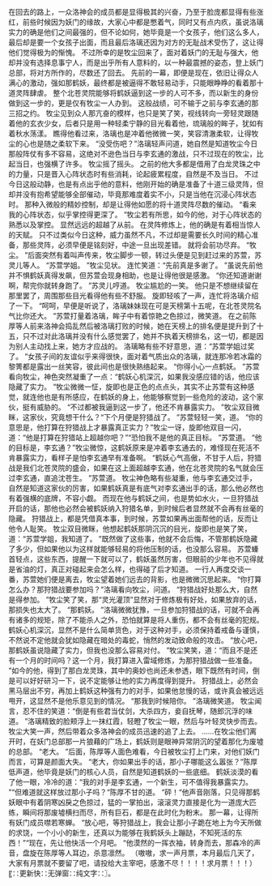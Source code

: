 在回去的路上，一众洛神会的成员都是显得极其的兴奋，乃至于脸庞都显得有些涨红，前些时候因为妖门的缘故，大家心中都是憋着气，同时又有点内疚，虽说洛璃实力的确是他们之间最强的，但不论如何，她毕竟是一个女孩子，他们这么多人，最后却是要一个女孩子出面，而且最后洛璃还因为对方的无耻战术受伤了，这让得他们觉得极为的惭愧。
不过所幸的是牧尘回来了，面对着妖门的无耻与强大，他却并没有选择息事宁人，而是出乎所有人意料的，以一种最震撼的姿态，登上妖门总部，将对方所作的，尽数还了回去。
先前的一幕，即便是现在，依旧让得众人满心的激动，强如那鹤妖，最终都是被逼得不敢轻易动手，只能眼睁睁的看着那十道灵阵肆虐。
整个北苍灵院能够将鹤妖逼到这一步的人可不多，而以新生的身份做到这一步的，更是仅有牧尘一人办到。
这般战绩，可不输于之前与李玄通的那三招之约。
牧尘见到众人那亢奋的模样，也只是笑了笑，视线转向一旁轻灵跟随着他的玄衣少女，后者只是用一种轻柔宁静的目光看着他，琉璃般的眸子，犹如有着秋水荡漾。
瞧得他看过来，洛璃也是冲着他微微一笑，笑容清澈柔软，让得牧尘的心也是随之柔软下来。
“没受伤吧？”洛璃轻声问道，她自然是知道牧尘今日那般阵仗有多不容易，这绝对不逊色当日与李玄通的激战，只不过现在的牧尘，比起当日，也强横了许多。
牧尘摇了摇头。
之前的他大多都是借用了白龙灵珠之中的力量，只是晋入心阵状态时有些消耗，论起疲累程度，自然是不及当日。
不过今日这般动静，也是有点出乎他的意料，他刚开始的确是准备了十道三级灵阵，但却并没有抱希望能够全部催动，毕竟那难度着实不小，只是当他在沉浸心阵状态时。
那种入微般的精妙控制，却是让得他如愿的将十道灵阵尽数的催动。
“看来我的心阵状态，似乎掌控得更深了。
”牧尘若有所思，如今的他，对于心阵状态的熟悉以及掌控。
显然远远的超越了从前。
在灵阵修炼上，他的确是有着相当惊人的天赋。
只不过类似今日这种，威力虽然不凡，不过却是需要长久时间的精心准备，那些灵阵，必须早便是铭刻好，中途一旦出现差错。
就将会前功尽弃。
“牧尘。
”后面突然有着叫声传来，牧尘脚步一顿，转过头便是见到赶过来的苏萱，苏灵儿等人。
“苏萱学姐。
”牧尘见状。
连忙笑道：“先前真是多谢了。
”虽说先前他并不惧鹤妖真得发飙，但苏萱会现身相助，也是让得他很是感激。
“你还知道谢谢啊，帮完你就转身跑了。
”苏灵儿哼道。
牧尘尴尬的一笑。
他只是不想继续留在那里罢了，周围那些目光看得他有些不舒服。
旋即轻咳了一声，连忙将洛璃介绍了一下。
“呵呵，早便是听说了，洛璃妹妹现在可是天榜第十五呢，在北苍灵院名气比你还大。
”苏萱打量着洛璃，眸子中有着惊艳之色掠过，微笑道。
在之前陈厚等人前来洛神会捣乱然后被洛璃打败的时候，她在天榜上的排名便是提升到了十五，只不过对此洛璃并没有什么感觉罢了，她并不执着天榜排名，这一切，都是因为别人主动找上来，她方才应战的。
洛璃略有些不好意思，道：“苏萱学姐过奖了。
”女孩子间的友谊似乎来得很快，面对着气质出众的洛璃，就连那冷若冰霜的黎箐都是露出一丝笑容，彼此间也是很快熟络起来。
“你得小心一点鹤妖。
”苏萱看向牧尘，神色突然凝重了一点：“鹤妖心机深沉，如果我没感应错的话，他应该隐藏了实力。
”牧尘微微一怔，旋即也是正色的点点头，其实不止苏萱有这种感觉，就连他也是有所感应，在鹤妖的身上，他能够察觉到一些危险的波动，这个家伙，挺有威胁的。
“不过都被我逼到这一步了，他还不肯暴露实力。
”牧尘双目微眯，这家伙，究竟想干什么？“下个月便是狩猎战了。
”苏萱轻轻一笑，道。
“你的意思是，他打算在狩猎战上才暴露真正实力？”牧尘一讶，旋即他双目一闪，道：“他是打算在狩猎站上超越你吧？”“恐怕我不是他的真正目标。
”苏萱道。
“他的目标是，李玄通？”牧尘微惊，这鹤妖原来是冲着李玄通去的，难怪现在死活不肯暴露实力，看样子是怕李玄通早有准备啊。
“鹤妖心气高傲，不甘于人后，狩猎战是我们北苍灵院的盛会，如果在这上面超越李玄通，他在北苍灵院的名气就会压过李玄通，直追沈苍生。
”苏萱道。
牧尘神色略有些凝重，他与李玄通交过手，自然是知道这家伙的厉害，如果鹤妖真是有底气对李玄通出手的话，那么他必然也有着强横的底牌，不容小觑。
而现在他与鹤妖之间，也是势如水火，一旦狩猎战开启的话，那他也必然会被鹤妖纳入狩猎名单，到时候后者显然就不会再有丝毫的隐藏。
狩猎战上，都是凭借真本事，到时候，苏萱如果再出面帮他的话，反而让他令人耻笑。
牧尘双目微眯，他想起鹤妖那阴沉沉的目光，旋即也是笑了笑，道：“苏萱学姐，我知道了。
”既然做了这些事，他就不会后悔，不管那鹤妖隐藏了多少，但如果他以为这样就能够轻易的将他压制的话，也没那么容易。
苏萱螓首轻点，这些东西，提醒一下就可以了，鹤妖虽然厉害，但眼前的少年也不见得就是省油的灯，真正对碰起来会怎么样，也得碰了后才知道。
一行人再度交谈一番，苏萱她们便是离去，牧尘望着她们远去的背影，也是微微沉思起来。
“你打算怎么办？那狩猎战要参加吗？”洛璃看向牧尘，问道。
“狩猎战好处那么大，自然是得参加。
”牧尘笑了笑，那“灵光灌顶”显然对于修炼极有好处，如果放弃的话，那损失也太大了。
“那鹤妖。
”洛璃微微犹豫，一旦参加狩猎战的话，可就不会再有诸多的规矩，除了不能杀人之外，恐怕就算是将人重伤，都不会有丝毫的犯规。
鹤妖心机深沉，显然不是什么简单货色，对于这种对手，必须保持着戒备与谨慎，不然说不定他就会犹如隐藏在暗处的毒蛇，悄然的发动致命般的攻击。
“放心吧，那鹤妖虽说隐藏了实力，但我也没那么容易对付。
”牧尘笑笑，道：“而且不是还有一个月的时间吗？这一个月，我打算进入雷域修炼，为那狩猎战做一些准备。
”如今的他，得到了那白龙灵珠，其中的奥妙也尚还未参透，眼下既然有时间，倒是可以好好研习一下，说不定能够让他的实力再度得到提升。
狩猎战上，必然会黑马层出不穷，再加上鹤妖这种强有力的对手，如果他怠慢的话，或许真会被远远甩开，这显然不是他乐意见到的情况。
“那我到时候陪你。
”洛璃微笑道。
牧尘闻言，忍不住的笑道：“倒是有些君当仗剑，大杀四方，妾自抚琴，随郎沉浮的味道。
”洛璃精致的脸颊浮上一抹红霞，轻瞪了牧尘一眼，然后与叶轻灵快步而去。
牧尘大笑一声，然后带着众多洛神会的成员迅速的追了上去。
......在牧尘他们离开时，在妖门总部那一片狼藉的广场上，鹤妖则是眼神异常阴沉的望着那化为废墟的总部。
“老大。
”后面，陈厚等人面色难看，今日被牧尘打上门来，对他们妖门而言，可算是颜面大失。
“老大，你如果出手的话，那小子哪能这么嚣张？”陈厚低声道，他毕竟是妖门的核心人员，自然是知道鹤妖的一些底细。
鹤妖淡漠的看了他一眼，冷冷的道：“我的对手是李玄通，一个新生，可不值得我暴露实力。
”“但难道就这样放过那小子吗？“陈厚不甘的道。
“砰！“他声音刚落，只见得那鹤妖眼中有着阴寒凶戾之色掠过，猛的一掌拍出，滚滚灵力直接是化为一道庞大匹练，瞬间将那废墟横扫而尽，所有巨石，都是在此时化为粉末。
那一幕，让得所有妖门成员噤若寒蝉。
“放心吧，等狩猎战上，我会让那小子跪在地上为今天所做的求饶，一个小小的新生，还真以为能够在我鹤妖头上蹦跶，不知死活的东西！”“现在，先让他快活一个月吧。
“他漠然的一挥衣袖，转身而去，那森冷的声音，盘旋在陈厚等人耳边，杀意凛然。
（嗷嗷，求一声月票，本月最后几天了，大家有月票就不要留了吧，请投给大主宰吧，感激不尽！！！！求月票！！！）〖∷更新快∷无弹窗∷纯文字∷〗。
